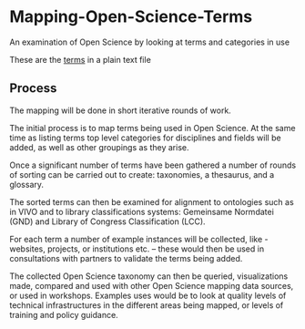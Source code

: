 # Mapping-Open-Science-Terms
An examination of Open Science by looking at terms and categories in use

These are the [terms](terms.txt) in a plain text file 

## Process
The mapping will be done in short iterative rounds of work.

The initial process is to map terms being used in Open Science. At the same time as listing terms top level categories for disciplines and fields will be added, as well as other groupings as they arise.

Once a significant number of terms have been gathered a number of rounds of sorting can be carried out to create: taxonomies, a thesaurus, and a glossary.

The sorted terms can then be examined for alignment to ontologies such as in VIVO and to library classifications systems: Gemeinsame Normdatei (GND) and Library of Congress Classification (LCC).

For each term a number of example instances will be collected, like - websites, projects, or institutions etc. – these would then be used in consultations with partners to validate the terms being added.

The collected Open Science taxonomy can then be queried, visualizations made, compared and used with other Open Science mapping data sources, or used in workshops. Examples uses would be to look at quality levels of technical infrastructures in the different areas being mapped, or levels of training and policy guidance.
